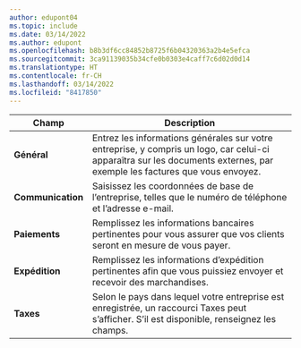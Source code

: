 ```yaml
---
author: edupont04
ms.topic: include
ms.date: 03/14/2022
ms.author: edupont
ms.openlocfilehash: b8b3df6cc84852b8725f6b04320363a2b4e5efca
ms.sourcegitcommit: 3ca91139035b34cfe0b0303e4caff7c6d02d0d14
ms.translationtype: HT
ms.contentlocale: fr-CH
ms.lasthandoff: 03/14/2022
ms.locfileid: "8417850"
---
```

|Champ|Description|  
|-------------|---------------------------------------|  
|**Général**|Entrez les informations générales sur votre entreprise, y compris un logo, car celui-ci apparaîtra sur les documents externes, par exemple les factures que vous envoyez. |  
|**Communication**|Saisissez les coordonnées de base de l’entreprise, telles que le numéro de téléphone et l’adresse e-mail.|  
|**Paiements**| Remplissez les informations bancaires pertinentes pour vous assurer que vos clients seront en mesure de vous payer.|  
|**Expédition**|Remplissez les informations d’expédition pertinentes afin que vous puissiez envoyer et recevoir des marchandises.|  
|**Taxes**|Selon le pays dans lequel votre entreprise est enregistrée, un raccourci Taxes peut s’afficher. S’il est disponible, renseignez les champs.|  
